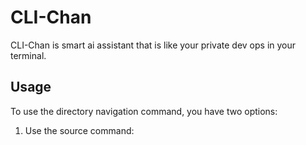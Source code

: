 # CLI-Chan
CLI-Chan is smart ai assistant that is like your private dev ops in your terminal.

## Usage

To use the directory navigation command, you have two options:

1. Use the source command: